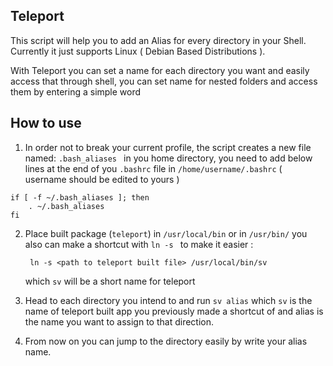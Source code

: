 Teleport
--
This script will help you to add an Alias for every directory in your Shell.
Currently it just supports Linux ( Debian Based Distributions ). 

With Teleport you can set a name for each directory you want and easily access that through shell, you can set name for nested folders and access them by entering a simple word

## How to use

1. In order not to break your current profile, the script creates a new file named: `.bash_aliases ` in you home directory, you need to add below lines at the end of you `.bashrc` file in `/home/username/.bashrc` ( username should be edited to yours )
```
if [ -f ~/.bash_aliases ]; then
    . ~/.bash_aliases
fi
```
2. Place built package (`teleport`) in `/usr/local/bin` or in `/usr/bin/` you also can make a shortcut with `ln -s ` to make it easier :
   ```
    ln -s <path to teleport built file> /usr/local/bin/sv
    ``` 
    which `sv` will be a short name for teleport

3. Head to each directory you intend to and run `sv alias` which `sv` is the name of teleport built app you previously made a shortcut of and alias is the name you want to assign to that direction.
4. From now on you can jump to the directory easily by write your alias name.